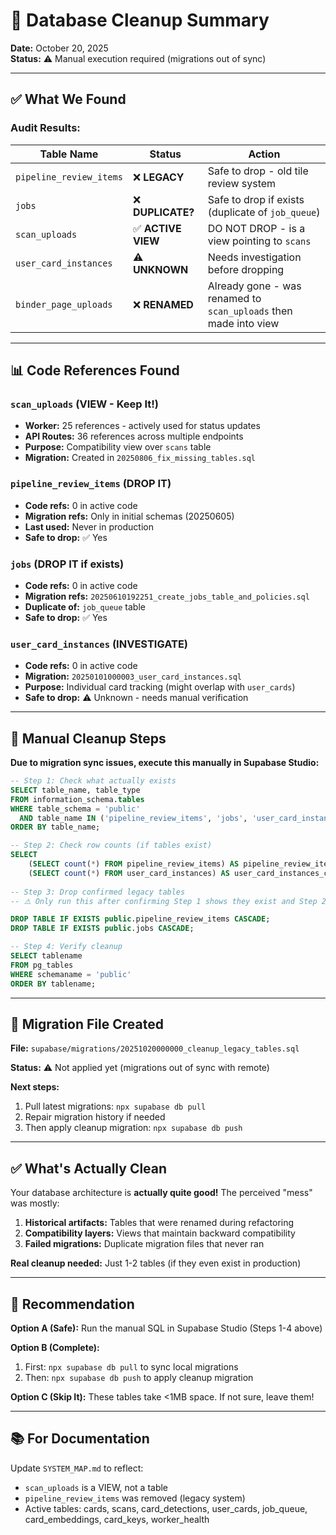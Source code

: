 # 🧹 Database Cleanup Summary

**Date:** October 20, 2025  
**Status:** ⚠️ Manual execution required (migrations out of sync)

---

## ✅ What We Found

### **Audit Results:**

| Table Name | Status | Action |
|------------|--------|--------|
| `pipeline_review_items` | ❌ **LEGACY** | Safe to drop - old tile review system |
| `jobs` | ❌ **DUPLICATE?** | Safe to drop if exists (duplicate of `job_queue`) |
| `scan_uploads` | ✅ **ACTIVE VIEW** | DO NOT DROP - is a view pointing to `scans` |
| `user_card_instances` | ⚠️ **UNKNOWN** | Needs investigation before dropping |
| `binder_page_uploads` | ❌ **RENAMED** | Already gone - was renamed to `scan_uploads` then made into view |

---

## 📊 Code References Found

### **`scan_uploads` (VIEW - Keep It!)**
- **Worker:** 25 references - actively used for status updates
- **API Routes:** 36 references across multiple endpoints
- **Purpose:** Compatibility view over `scans` table
- **Migration:** Created in `20250806_fix_missing_tables.sql`

### **`pipeline_review_items` (DROP IT)**
- **Code refs:** 0 in active code
- **Migration refs:** Only in initial schemas (20250605)
- **Last used:** Never in production
- **Safe to drop:** ✅ Yes

### **`jobs` (DROP IT if exists)**
- **Code refs:** 0 in active code  
- **Migration refs:** `20250610192251_create_jobs_table_and_policies.sql`
- **Duplicate of:** `job_queue` table
- **Safe to drop:** ✅ Yes

### **`user_card_instances` (INVESTIGATE)**
- **Code refs:** 0 in active code
- **Migration:** `20250101000003_user_card_instances.sql`
- **Purpose:** Individual card tracking (might overlap with `user_cards`)
- **Safe to drop:** ⚠️ Unknown - needs manual verification

---

## 🔧 Manual Cleanup Steps

**Due to migration sync issues, execute this manually in Supabase Studio:**

```sql
-- Step 1: Check what actually exists
SELECT table_name, table_type 
FROM information_schema.tables 
WHERE table_schema = 'public' 
  AND table_name IN ('pipeline_review_items', 'jobs', 'user_card_instances')
ORDER BY table_name;

-- Step 2: Check row counts (if tables exist)
SELECT 
    (SELECT count(*) FROM pipeline_review_items) AS pipeline_review_items_count,
    (SELECT count(*) FROM user_card_instances) AS user_card_instances_count;
    
-- Step 3: Drop confirmed legacy tables
-- ⚠️ Only run this after confirming Step 1 shows they exist and Step 2 shows 0 rows!

DROP TABLE IF EXISTS public.pipeline_review_items CASCADE;
DROP TABLE IF EXISTS public.jobs CASCADE;

-- Step 4: Verify cleanup
SELECT tablename 
FROM pg_tables 
WHERE schemaname = 'public' 
ORDER BY tablename;
```

---

## 📝 Migration File Created

**File:** `supabase/migrations/20251020000000_cleanup_legacy_tables.sql`

**Status:** ⚠️ Not applied yet (migrations out of sync with remote)

**Next steps:**
1. Pull latest migrations: `npx supabase db pull`
2. Repair migration history if needed
3. Then apply cleanup migration: `npx supabase db push`

---

## ✅ What's Actually Clean

Your database architecture is **actually quite good!** The perceived "mess" was mostly:

1. **Historical artifacts:** Tables that were renamed during refactoring
2. **Compatibility layers:** Views that maintain backward compatibility
3. **Failed migrations:** Duplicate migration files that never ran

**Real cleanup needed:** Just 1-2 tables (if they even exist in production)

---

## 🎯 Recommendation

**Option A (Safe):** Run the manual SQL in Supabase Studio (Steps 1-4 above)

**Option B (Complete):** 
1. First: `npx supabase db pull` to sync local migrations
2. Then: `npx supabase db push` to apply cleanup migration

**Option C (Skip It):** These tables take <1MB space. If not sure, leave them!

---

## 📚 For Documentation

Update `SYSTEM_MAP.md` to reflect:
- `scan_uploads` is a VIEW, not a table
- `pipeline_review_items` was removed (legacy system)
- Active tables: cards, scans, card_detections, user_cards, job_queue, card_embeddings, card_keys, worker_health

